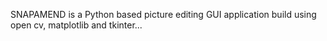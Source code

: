 SNAPAMEND is a Python based picture editing GUI application build using open cv, matplotlib and tkinter...
